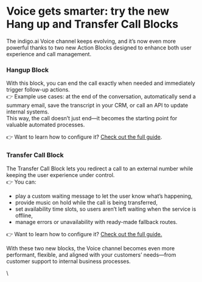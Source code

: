 # Voice gets smarter: try the new Hang up and Transfer Call Blocks

The indigo.ai Voice channel keeps evolving, and it’s now even more powerful thanks to two new Action Blocks designed to enhance both user experience and call management.

### Hangup Block

With this block, you can end the call exactly when needed and immediately trigger follow-up actions.\
👉 Example use cases: at the end of the conversation, automatically send a summary email, save the transcript in your CRM, or call an API to update internal systems.\
This way, the call doesn’t just end—it becomes the starting point for valuable automated processes.

👉 Want to learn how to configure it? [Check out the full guide](../../getting-started/blocks-and-variables/action-blocks/hang-up-block.md).



### Transfer Call Block

The Transfer Call Block lets you redirect a call to an external number while keeping the user experience under control.\
👉 You can:

* play a custom waiting message to let the user know what’s happening,
* provide music on hold while the call is being transferred,
* set availability time slots, so users aren’t left waiting when the service is offline,
* manage errors or unavailability with ready-made fallback routes.

👉 Want to learn how to configure it? [Check out the full guide.](../../getting-started/blocks-and-variables/action-blocks/transfer-call-block.md)



With these two new blocks, the Voice channel becomes even more performant, flexible, and aligned with your customers’ needs—from customer support to internal business processes.



\
